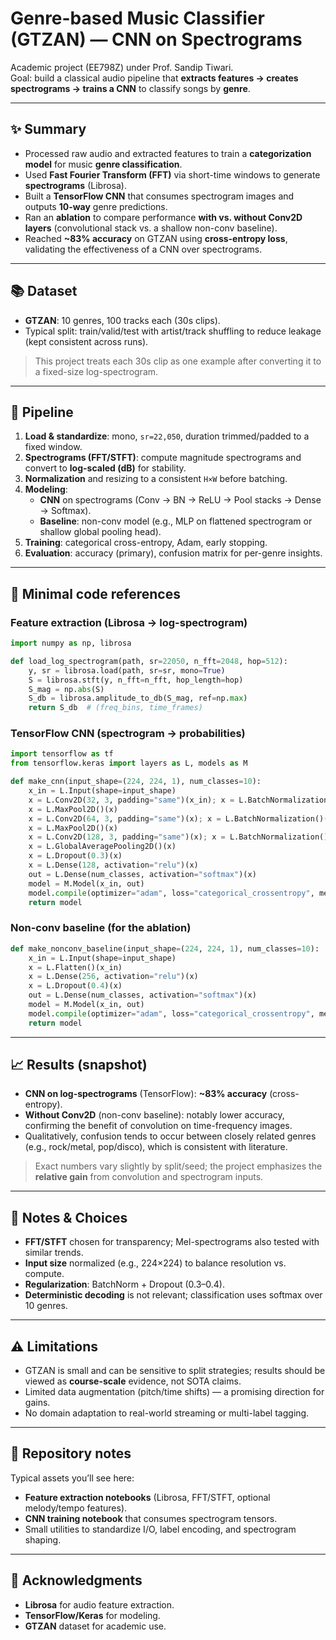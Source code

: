 # Genre-based Music Classifier (GTZAN) — CNN on Spectrograms

Academic project (EE798Z) under Prof. Sandip Tiwari.  
Goal: build a classical audio pipeline that **extracts features → creates spectrograms → trains a CNN** to classify songs by **genre**.

---

## ✨ Summary

- Processed raw audio and extracted features to train a **categorization model** for music **genre classification**.
- Used **Fast Fourier Transform (FFT)** via short-time windows to generate **spectrograms** (Librosa).
- Built a **TensorFlow CNN** that consumes spectrogram images and outputs **10-way** genre predictions.
- Ran an **ablation** to compare performance **with vs. without Conv2D layers** (convolutional stack vs. a shallow non-conv baseline).
- Reached **~83% accuracy** on GTZAN using **cross-entropy loss**, validating the effectiveness of a CNN over spectrograms.

---

## 📚 Dataset

- **GTZAN**: 10 genres, 100 tracks each (30s clips).  
- Typical split: train/valid/test with artist/track shuffling to reduce leakage (kept consistent across runs).

> This project treats each 30s clip as one example after converting it to a fixed-size log-spectrogram.

---

## 🔄 Pipeline

1. **Load & standardize**: mono, `sr=22,050`, duration trimmed/padded to a fixed window.  
2. **Spectrograms (FFT/STFT)**: compute magnitude spectrograms and convert to **log-scaled (dB)** for stability.  
3. **Normalization** and resizing to a consistent `H×W` before batching.  
4. **Modeling**:  
   - **CNN** on spectrograms (Conv → BN → ReLU → Pool stacks → Dense → Softmax).  
   - **Baseline**: non-conv model (e.g., MLP on flattened spectrogram or shallow global pooling head).  
5. **Training**: categorical cross-entropy, Adam, early stopping.  
6. **Evaluation**: accuracy (primary), confusion matrix for per-genre insights.

---

## 🔧 Minimal code references

### Feature extraction (Librosa → log-spectrogram)
```python
import numpy as np, librosa

def load_log_spectrogram(path, sr=22050, n_fft=2048, hop=512):
    y, sr = librosa.load(path, sr=sr, mono=True)
    S = librosa.stft(y, n_fft=n_fft, hop_length=hop)
    S_mag = np.abs(S)
    S_db = librosa.amplitude_to_db(S_mag, ref=np.max)
    return S_db  # (freq_bins, time_frames)
````

### TensorFlow CNN (spectrogram → probabilities)

```python
import tensorflow as tf
from tensorflow.keras import layers as L, models as M

def make_cnn(input_shape=(224, 224, 1), num_classes=10):
    x_in = L.Input(shape=input_shape)
    x = L.Conv2D(32, 3, padding="same")(x_in); x = L.BatchNormalization()(x); x = L.ReLU()(x)
    x = L.MaxPool2D()(x)
    x = L.Conv2D(64, 3, padding="same")(x); x = L.BatchNormalization()(x); x = L.ReLU()(x)
    x = L.MaxPool2D()(x)
    x = L.Conv2D(128, 3, padding="same")(x); x = L.BatchNormalization()(x); x = L.ReLU()(x)
    x = L.GlobalAveragePooling2D()(x)
    x = L.Dropout(0.3)(x)
    x = L.Dense(128, activation="relu")(x)
    out = L.Dense(num_classes, activation="softmax")(x)
    model = M.Model(x_in, out)
    model.compile(optimizer="adam", loss="categorical_crossentropy", metrics=["accuracy"])
    return model
```

### Non-conv baseline (for the ablation)

```python
def make_nonconv_baseline(input_shape=(224, 224, 1), num_classes=10):
    x_in = L.Input(shape=input_shape)
    x = L.Flatten()(x_in)
    x = L.Dense(256, activation="relu")(x)
    x = L.Dropout(0.4)(x)
    out = L.Dense(num_classes, activation="softmax")(x)
    model = M.Model(x_in, out)
    model.compile(optimizer="adam", loss="categorical_crossentropy", metrics=["accuracy"])
    return model
```

---

## 📈 Results (snapshot)

* **CNN on log-spectrograms** (TensorFlow): **\~83% accuracy** (cross-entropy).
* **Without Conv2D** (non-conv baseline): notably lower accuracy, confirming the benefit of convolution on time-frequency images.
* Qualitatively, confusion tends to occur between closely related genres (e.g., rock/metal, pop/disco), which is consistent with literature.

> Exact numbers vary slightly by split/seed; the project emphasizes the **relative gain** from convolution and spectrogram inputs.

---

## 🧪 Notes & Choices

* **FFT/STFT** chosen for transparency; Mel-spectrograms also tested with similar trends.
* **Input size** normalized (e.g., 224×224) to balance resolution vs. compute.
* **Regularization**: BatchNorm + Dropout (0.3–0.4).
* **Deterministic decoding** is not relevant; classification uses softmax over 10 genres.

---

## ⚠️ Limitations

* GTZAN is small and can be sensitive to split strategies; results should be viewed as **course-scale** evidence, not SOTA claims.
* Limited data augmentation (pitch/time shifts) — a promising direction for gains.
* No domain adaptation to real-world streaming or multi-label tagging.

---

## 📂 Repository notes

Typical assets you’ll see here:

* **Feature extraction notebooks** (Librosa, FFT/STFT, optional melody/tempo features).
* **CNN training notebook** that consumes spectrogram tensors.
* Small utilities to standardize I/O, label encoding, and spectrogram shaping.

---

## 🙏 Acknowledgments

* **Librosa** for audio feature extraction.
* **TensorFlow/Keras** for modeling.
* **GTZAN** dataset for academic use.

```
